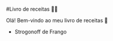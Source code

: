#Livro de receitas :man_cook:

Olá! Bem-vindo ao meu livro de receitas :wave:

- Strogonoff de Frango
